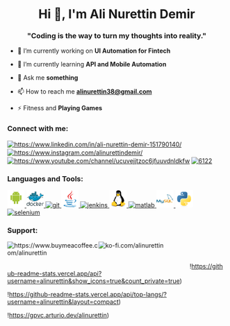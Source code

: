 <h1 align="center">Hi 👋, I'm Ali Nurettin Demir</h1>
<h3 align="center">"Coding is the way to turn my thoughts into reality."</h3>

- 🔭 I’m currently working on **UI Automation for Fintech**

- 🌱 I’m currently learning **API and Mobile Automation**

- 💬 Ask me **something**

- 📫 How to reach me **alinurettin38@gmail.com**

- ⚡ Fitness and **Playing Games**

<h3 align="left">Connect with me:</h3>
<p align="left">
<a href="https://www.linkedin.com/in/ali-nurettin-demir-151790140/" target="blank"><img align="center" src="https://raw.githubusercontent.com/rahuldkjain/github-profile-readme-generator/master/src/images/icons/Social/linked-in-alt.svg" alt="https://www.linkedin.com/in/ali-nurettin-demir-151790140/" height="30" width="40" /></a>
<a href="https://www.instagram.com/alinurettindemir/" target="blank"><img align="center" src="https://raw.githubusercontent.com/rahuldkjain/github-profile-readme-generator/master/src/images/icons/Social/instagram.svg" alt="https://www.instagram.com/alinurettindemir/" height="30" width="40" /></a>
<a href="https://www.youtube.com/channel/ucuvejjtzoc6jfuuvdnldkfw" target="blank"><img align="center" src="https://raw.githubusercontent.com/rahuldkjain/github-profile-readme-generator/master/src/images/icons/Social/youtube.svg" alt="https://www.youtube.com/channel/ucuvejjtzoc6jfuuvdnldkfw" height="30" width="40" /></a>
<a href="https://discord.gg/#6122" target="blank"><img align="center" src="https://raw.githubusercontent.com/rahuldkjain/github-profile-readme-generator/master/src/images/icons/Social/discord.svg" alt="6122" height="30" width="40" /></a>
</p>

<h3 align="left">Languages and Tools:</h3>
<p align="left"> <a href="https://developer.android.com" target="_blank" rel="noreferrer"> <img src="https://raw.githubusercontent.com/devicons/devicon/master/icons/android/android-original-wordmark.svg" alt="android" width="40" height="40"/> </a> <a href="https://www.docker.com/" target="_blank" rel="noreferrer"> <img src="https://raw.githubusercontent.com/devicons/devicon/master/icons/docker/docker-original-wordmark.svg" alt="docker" width="40" height="40"/> </a> <a href="https://git-scm.com/" target="_blank" rel="noreferrer"> <img src="https://www.vectorlogo.zone/logos/git-scm/git-scm-icon.svg" alt="git" width="40" height="40"/> </a> <a href="https://www.java.com" target="_blank" rel="noreferrer"> <img src="https://raw.githubusercontent.com/devicons/devicon/master/icons/java/java-original.svg" alt="java" width="40" height="40"/> </a> <a href="https://www.jenkins.io" target="_blank" rel="noreferrer"> <img src="https://www.vectorlogo.zone/logos/jenkins/jenkins-icon.svg" alt="jenkins" width="40" height="40"/> </a> <a href="https://www.linux.org/" target="_blank" rel="noreferrer"> <img src="https://raw.githubusercontent.com/devicons/devicon/master/icons/linux/linux-original.svg" alt="linux" width="40" height="40"/> </a> <a href="https://www.mathworks.com/" target="_blank" rel="noreferrer"> <img src="https://upload.wikimedia.org/wikipedia/commons/2/21/Matlab_Logo.png" alt="matlab" width="40" height="40"/> </a> <a href="https://www.mysql.com/" target="_blank" rel="noreferrer"> <img src="https://raw.githubusercontent.com/devicons/devicon/master/icons/mysql/mysql-original-wordmark.svg" alt="mysql" width="40" height="40"/> </a> <a href="https://www.python.org" target="_blank" rel="noreferrer"> <img src="https://raw.githubusercontent.com/devicons/devicon/master/icons/python/python-original.svg" alt="python" width="40" height="40"/> </a> <a href="https://www.selenium.dev" target="_blank" rel="noreferrer"> <img src="https://raw.githubusercontent.com/detain/svg-logos/780f25886640cef088af994181646db2f6b1a3f8/svg/selenium-logo.svg" alt="selenium" width="40" height="40"/> </a> </p>

<h3 align="left">Support:</h3>
<p><a href="https://www.buymeacoffee.com/https://www.buymeacoffee.com/alinurettin"> <img align="left" src="https://cdn.buymeacoffee.com/buttons/v2/default-yellow.png" height="50" width="210" alt="https://www.buymeacoffee.com/alinurettin" /></a><a href="https://ko-fi.com/ko-fi.com/alinurettin"> <img align="left" src="https://cdn.ko-fi.com/cdn/kofi3.png?v=3" height="50" width="210" alt="ko-fi.com/alinurettin" /></a></p><br><br>


!https://github-readme-stats.vercel.app/api?username=alinurettin&show_icons=true&count_private=true)

!https://github-readme-stats.vercel.app/api/top-langs/?username=alinurettin&layout=compact)

!https://gpvc.arturio.dev/alinurettin)
